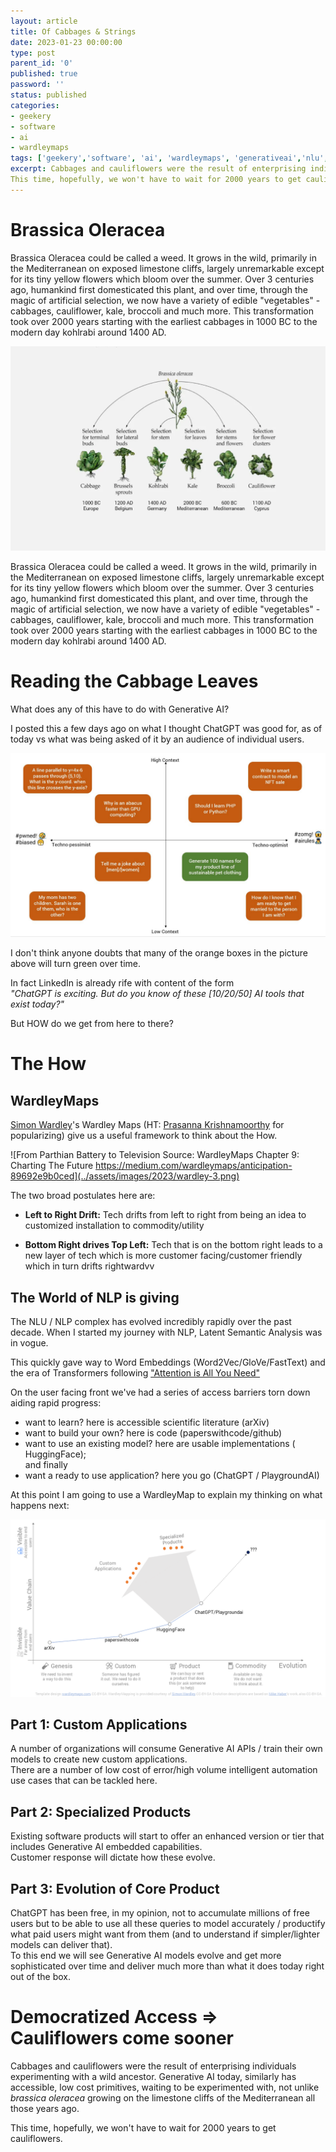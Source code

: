```yaml
---
layout: article
title: Of Cabbages & Strings
date: 2023-01-23 00:00:00
type: post
parent_id: '0'
published: true
password: ''
status: published
categories:
- geekery
- software
- ai
- wardleymaps
tags: ['geekery','software', 'ai', 'wardleymaps', 'generativeai','nlu','stablediffusion','gpt3','gpt','llm']
excerpt: Cabbages and cauliflowers were the result of enterprising individuals experimenting with a wild ancestor. Generative AI today, similarly has accessible, low cost primitives, waiting to be experimented with, not unlike brassica oleracea growing on the limestone cliffs of the Mediterranean all those years ago.
This time, hopefully, we won't have to wait for 2000 years to get cauliflowers.
---
```


# Brassica Oleracea

Brassica Oleracea could be called a weed. It grows in the wild, primarily in the Mediterranean on exposed limestone cliffs, largely unremarkable except for its tiny yellow flowers which bloom over the summer.
Over 3 centuries ago, humankind first domesticated this plant, and over time, through the magic of artificial selection, we now have a variety of edible "vegetables" - cabbages, cauliflower, kale, broccoli and much more.
This transformation took over 2000 years starting with the earliest cabbages in 1000 BC to the modern day kohlrabi around 1400 AD.

![Brassica Oleracea - Cabbage Cultivars](../assets/images/2023/brassica.png)

Brassica Oleracea could be called a weed. It grows in the wild, primarily in the Mediterranean on exposed limestone cliffs, largely unremarkable except for its tiny yellow flowers which bloom over the summer.
Over 3 centuries ago, humankind first domesticated this plant, and over time, through the magic of artificial selection, we now have a variety of edible "vegetables" - cabbages, cauliflower, kale, broccoli and much more.
This transformation took over 2000 years starting with the earliest cabbages in 1000 BC to the modern day kohlrabi around 1400 AD.

# Reading the Cabbage Leaves

What does any of this have to do with Generative AI?

I posted this a few days ago on what I thought ChatGPT was good for, as of today vs what was being asked of it by an audience of individual users.  

![What is being asked of chatgpt vs what chatgpt is good for](../assets/images/2023/chatGPTQns.jfif)  

I don't think anyone doubts that many of the orange boxes in the picture above will turn green over time.  

In fact LinkedIn is already rife with content of the form  
*"ChatGPT is exciting. But do you know of these [10/20/50] AI tools that exist today?"*

But HOW do we get from here to there?  

# The How

## WardleyMaps

[Simon Wardley](https://www.linkedin.com/in/simonwardley)'s Wardley Maps (HT: [Prasanna Krishnamoorthy](https://www.linkedin.com/in/prasannainindia) for popularizing) give us a useful framework to think about the How.

![From Parthian Battery to Television Source: WardleyMaps Chapter 9: Charting The Future https://medium.com/wardleymaps/anticipation-89692e9b0ced](../assets/images/2023/wardley-3.png)

The two broad postulates here are:

- **Left to Right Drift:** Tech drifts from left to right from being an idea to customized installation to commodity/utility

- **Bottom Right drives Top Left:** Tech that is on the bottom right leads to a new layer of tech which is more customer facing/customer friendly which in turn drifts rightwardvv

## The World of NLP is giving

The NLU / NLP complex has evolved incredibly rapidly over the past decade. When I started my journey with NLP, Latent Semantic Analysis was in vogue.  

This quickly gave way to Word Embeddings (Word2Vec/GloVe/FastText) and the era of Transformers following ["Attention is All You Need"](https://arxiv.org/abs/1706.03762)

On the user facing front we've had a series of access barriers torn down aiding rapid progress:

- want to learn? here is accessible scientific literature (arXiv)
- want to build your own? here is code (paperswithcode/github)
- want to use an existing model? here are usable implementations ( HuggingFace);  
and finally
- want a ready to use application? here you go (ChatGPT / PlaygroundAI)

At this point I am going to use a WardleyMap to explain my thinking on what happens next:  

![Generative AI - The Next Phase Template design wardleymaps.com, CC-BY-SA. Wardley Mapping is provided courtesy of Simon Wardley, CC-BY-SA Evolution descriptions are based on Mike Haber’s work, also CC-BY-SA.](../assets/images/2023/wardley-4.png)

## Part 1: Custom Applications
A number of organizations will consume Generative AI APIs / train their own models to create new custom applications.   
There are a number of low cost of error/high volume intelligent automation use cases that can be tackled here.

## Part 2: Specialized Products
Existing software products will start to offer an enhanced version or tier that includes Generative AI embedded capabilities.   
Customer response will dictate how these evolve.   

## Part 3: Evolution of Core Product

ChatGPT has been free, in my opinion, not to accumulate millions of free users but to be able to use all these queries to model accurately / productify what paid users might want from them (and to understand if simpler/lighter models can deliver that).   
To this end we will see Generative AI models evolve and get more sophisticated over time and deliver much more than what it does today right out of the box.  


# Democratized Access => Cauliflowers come sooner   
Cabbages and cauliflowers were the result of enterprising individuals experimenting with a wild ancestor.
Generative AI today, similarly has accessible, low cost primitives, waiting to be experimented with, not unlike *brassica oleracea* growing on the limestone cliffs of the Mediterranean all those years ago.  

This time, hopefully, we won't have to wait for 2000 years to get cauliflowers.  